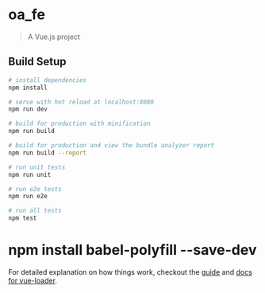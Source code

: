 # oa_fe

> A Vue.js project

## Build Setup

``` bash
# install dependencies
npm install

# serve with hot reload at localhost:8080
npm run dev

# build for production with minification
npm run build

# build for production and view the bundle analyzer report
npm run build --report

# run unit tests
npm run unit

# run e2e tests
npm run e2e

# run all tests
npm test
```
# npm install babel-polyfill --save-dev
For detailed explanation on how things work, checkout the [guide](http://vuejs-templates.github.io/webpack/) and [docs for vue-loader](http://vuejs.github.io/vue-loader).
